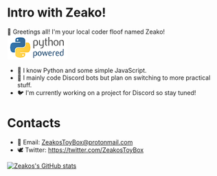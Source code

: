 # Intro with Zeako!
👋 Greetings all! I'm your local coder floof named Zeako!
[![N|Solid](https://raw.githubusercontent.com/willtheorangeguy/Python-Logo-Widgets/master/pythonpoweredlengthgif.gif)](https://www.python.org/)
- 🌱 I know Python and some simple JavaScript. 
- 🦊 I mainly code Discord bots but plan on switching to more practical stuff.
- 🐦 I'm currently working on a project for Discord so stay tuned!

# Contacts
- 📧 Email: ZeakosToyBox@protonmail.com
- 🕊️ Twitter: https://twitter.com/ZeakosToyBox


[![Zeakos's GitHub stats](https://github-readme-stats.vercel.app/api?username=ZeakoJPG)](https://github.com/anuraghazra/github-readme-stats)
